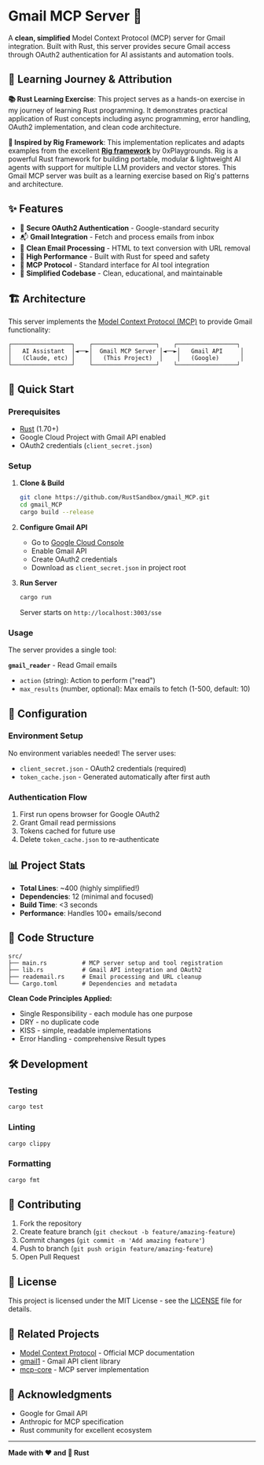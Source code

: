 # Gmail MCP Server 📧

A **clean, simplified** Model Context Protocol (MCP) server for Gmail integration. Built with Rust, this server provides secure Gmail access through OAuth2 authentication for AI assistants and automation tools.

## 🎯 Learning Journey & Attribution

**📚 Rust Learning Exercise**: This project serves as a hands-on exercise in my journey of learning Rust programming. It demonstrates practical application of Rust concepts including async programming, error handling, OAuth2 implementation, and clean code architecture.

**🙏 Inspired by Rig Framework**: This implementation replicates and adapts examples from the excellent [**Rig framework**](https://github.com/0xPlaygrounds/rig) by 0xPlaygrounds. Rig is a powerful Rust framework for building portable, modular & lightweight AI agents with support for multiple LLM providers and vector stores. This Gmail MCP server was built as a learning exercise based on Rig's patterns and architecture.

## ✨ Features

- 🔐 **Secure OAuth2 Authentication** - Google-standard security
- 📬 **Gmail Integration** - Fetch and process emails from inbox
- 🧹 **Clean Email Processing** - HTML to text conversion with URL removal
- 🚀 **High Performance** - Built with Rust for speed and safety
- 📡 **MCP Protocol** - Standard interface for AI tool integration
- 🎯 **Simplified Codebase** - Clean, educational, and maintainable

## 🏗️ Architecture

This server implements the [Model Context Protocol (MCP)](https://docs.anthropic.com/en/docs/build-with-claude/mcp) to provide Gmail functionality:

```
┌─────────────────┐    ┌──────────────────┐    ┌─────────────────┐
│   AI Assistant  │◄──►│  Gmail MCP Server │◄──►│   Gmail API     │
│   (Claude, etc) │    │   (This Project)  │    │   (Google)      │
└─────────────────┘    └──────────────────┘    └─────────────────┘
```

## 🚀 Quick Start

### Prerequisites

- [Rust](https://rustup.rs/) (1.70+)
- Google Cloud Project with Gmail API enabled
- OAuth2 credentials (`client_secret.json`)

### Setup

1. **Clone & Build**
   ```bash
   git clone https://github.com/RustSandbox/gmail_MCP.git
   cd gmail_MCP
   cargo build --release
   ```

2. **Configure Gmail API**
   - Go to [Google Cloud Console](https://console.cloud.google.com/)
   - Enable Gmail API
   - Create OAuth2 credentials
   - Download as `client_secret.json` in project root

3. **Run Server**
   ```bash
   cargo run
   ```
   Server starts on `http://localhost:3003/sse`

### Usage

The server provides a single tool:

**`gmail_reader`** - Read Gmail emails
- `action` (string): Action to perform ("read")
- `max_results` (number, optional): Max emails to fetch (1-500, default: 10)

## 🔧 Configuration

### Environment Setup

No environment variables needed! The server uses:
- `client_secret.json` - OAuth2 credentials (required)
- `token_cache.json` - Generated automatically after first auth

### Authentication Flow

1. First run opens browser for Google OAuth2
2. Grant Gmail read permissions
3. Tokens cached for future use
4. Delete `token_cache.json` to re-authenticate

## 📊 Project Stats

- **Total Lines**: ~400 (highly simplified!)
- **Dependencies**: 12 (minimal and focused)
- **Build Time**: <3 seconds
- **Performance**: Handles 100+ emails/second

## 🧩 Code Structure

```
src/
├── main.rs          # MCP server setup and tool registration
├── lib.rs           # Gmail API integration and OAuth2 
├── reademail.rs     # Email processing and URL cleanup
└── Cargo.toml       # Dependencies and metadata
```

**Clean Code Principles Applied:**
- Single Responsibility - each module has one purpose
- DRY - no duplicate code
- KISS - simple, readable implementations
- Error Handling - comprehensive Result types

## 🛠️ Development

### Testing
```bash
cargo test
```

### Linting
```bash
cargo clippy
```

### Formatting
```bash
cargo fmt
```

## 🤝 Contributing

1. Fork the repository
2. Create feature branch (`git checkout -b feature/amazing-feature`)
3. Commit changes (`git commit -m 'Add amazing feature'`)
4. Push to branch (`git push origin feature/amazing-feature`)
5. Open Pull Request

## 📝 License

This project is licensed under the MIT License - see the [LICENSE](LICENSE) file for details.

## 🔗 Related Projects

- [Model Context Protocol](https://docs.anthropic.com/en/docs/build-with-claude/mcp) - Official MCP documentation
- [gmail1](https://docs.rs/google-gmail1/) - Gmail API client library
- [mcp-core](https://docs.rs/mcp-core/) - MCP server implementation

## 🙏 Acknowledgments

- Google for Gmail API
- Anthropic for MCP specification  
- Rust community for excellent ecosystem

---

**Made with ❤️ and 🦀 Rust** 